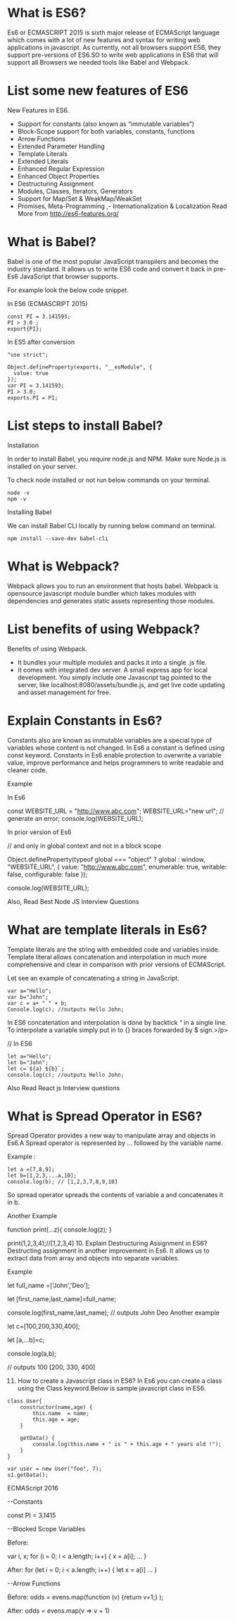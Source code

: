 ﻿# What is ES6?

Es6 or ECMASCRIPT 2015 is sixth major release of ECMAScript language which comes with a lot of new features and syntax for writing web applications in javascript. As currently, not all browsers support ES6, they support pre-versions of ES6.SO to write web applications in ES6 that will support all Browsers we needed tools like Babel and Webpack.

# List some new features of ES6

New Features in ES6.

- Support for constants (also known as “immutable variables”)
- Block-Scope support for both variables, constants, functions
- Arrow Functions
- Extended Parameter Handling
- Template Literals
- Extended Literals
- Enhanced Regular Expression
- Enhanced Object Properties
- Destructuring Assignment
- Modules, Classes, Iterators, Generators
- Support for Map/Set & WeakMap/WeakSet
- Promises, Meta-Programming ,- Internationalization & Localization
  Read More from http://es6-features.org/

# What is Babel?

Babel is one of the most popular JavaScript transpilers and becomes the industry standard. It allows us to write ES6 code and convert it back in pre-Es6 JavaScript that browser supports.

For example look the below code snippet.

In ES6 (ECMASCRIPT 2015)

```
const PI = 3.141593;
PI > 3.0 ;
export{PI};
```

In ES5 after conversion

```
"use strict";

Object.defineProperty(exports, "__esModule", {
  value: true
});
var PI = 3.141593;
PI > 3.0;
exports.PI = PI;
```

# List steps to install Babel?

Installation

In order to install Babel, you require node.js and NPM. Make sure Node.js is installed on your server.

To check node installed or not run below commands on your terminal.

```
node -v
npm -v
```

Installing Babel

We can install Babel CLI locally by running below command on terminal.

```
npm install --save-dev babel-cli
```

# What is Webpack?

Webpack allows you to run an environment that hosts babel. Webpack is opensource javascript module bundler which takes modules with dependencies and generates static assets representing those modules.

# List benefits of using Webpack?

Benefits of using Webpack.

- It bundles your multiple modules and packs it into a single .js file.
- It comes with integrated dev server. A small express app for local development. You simply include one Javascript tag pointed to the server, like localhost:8080/assets/bundle.js, and get live code updating and asset management for free.

# Explain Constants in Es6?

Constants also are known as immutable variables are a special type of variables whose content is not changed. In Es6 a constant is defined using const keyword. Constants in Es6 enable protection to overwrite a variable value, improve performance and helps programmers to write readable and cleaner code.

Example

In Es6

const WEBSITE_URL = "http://www.abc.com";
WEBSITE_URL="new url"; // generate an error;
console.log(WEBSITE_URL);

In prior version of Es6

// and only in global context and not in a block scope

Object.defineProperty(typeof global === "object" ? global : window, "WEBSITE_URL", {
value: "http://www.abc.com", enumerable: true,
writable: false,
configurable: false
});

console.log(WEBSITE_URL);

Also, Read Best Node JS Interview Questions

# What are template literals in Es6?

Template literals are the string with embedded code and variables inside. Template literal allows concatenation and interpolation in much more comprehensive and clear in comparison with prior versions of ECMAScript.

Let see an example of concatenating a string in JavaScript.

```
var a="Hello";
var b="John";
var c = a+ " " + b;
Console.log(c); //outputs Hello John;
```

In ES6 concatenation and interpolation is done by backtick “ in a single line. To interpolate a variable simply put in to {} braces forwarded by $ sign.>/p>

// In ES6

```
let a="Hello";
let b="John";
let c=`${a} ${b}`;
console.log(c); //outputs Hello John;
```

Also Read React js Interview questions

# What is Spread Operator in ES6?

Spread Operator provides a new way to manipulate array and objects in Es6.A Spread operator is represented by … followed by the variable name.

Example :

```
let a =[7,8,9];
let b=[1,2,3,...a,10];
console.log(b); // [1,2,3,7,8,9,10]
```

So spread operator spreads the contents of variable a and concatenates it in b.

Another Example

function print(...z){
console.log(z);
}

print(1,2,3,4);//[1,2,3,4] 10. Explain Destructuring Assignment in ES6?
Destructing assignment in another improvement in Es6. It allows us to extract data from array and objects into separate variables.

Example

let full_name =['John','Deo'];

let [first_name,last_name]=full_name;

console.log(first_name,last_name);
// outputs John Deo
Another example

let c=[100,200,330,400];

let [a,...b]=c;

console.log(a,b);

// outputs 100 [200, 330, 400]

11. How to create a Javascript class in ES6?
    In Es6 you can create a class using the Class keyword.Below is sample javascript class in ES6.

```
class User{
    constructor(name,age) {
        this.name  = name;
        this.age = age;
    }

    getData() {
        console.log(this.name + " is " + this.age + " years old !");
    }
}

var user = new User("foo", 7);
s1.getData();
```

ECMAScript 2016

--Constants

const PI = 3.1415

--Blocked Scope Variables

Before:

var i, x;
for (i = 0; i < a.length; i++) {
x = a[i];
…
}

After:
for (let i = 0; i < a.length; i++) {
let x = a[i]
…
}

--Arrow Functions

Before:
odds = evens.map(function (v) {return v+1;} );

After:
odds = evens.map(v => v + 1)
